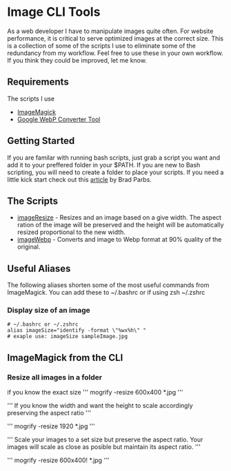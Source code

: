 # Image CLI Tools

As a web developer I have to manipulate images quite often.  For website performance, it is critical to serve optimized images at the correct size.  This is a collection of some of the scripts I use to eliminate some of the redundancy from my workflow.  Feel free to use these in your own workflow.  If you think they could be improved, let me know.  

## Requirements
The scripts I use 
* [ImageMagick](https://www.imagemagick.org/script/index.php)
* [Google WebP Converter Tool](https://developers.google.com/speed/webp/)

## Getting Started
If you are familar with running bash scripts, just grab a script you want and add it to your preffered folder in your $PATH.  If you are new to Bash scripting, you will need to create a folder to place your scripts. If you need a little kick start check out this [article](https://webdevstudios.com/2016/07/07/beginners-guide-writing-bash-and-shell-scripts/) by Brad Parbs. 

## The Scripts
* [imageResize](https://github.com/dvrs-brad/image-cli-tools/blob/master/imageResize) - Resizes and an image based on a give width.  The aspect ration of the image will be preserved and the height will be automatically resized proportional to the new width.
* [imageWebp](https://github.com/dvrs-brad/image-cli-tools/blob/master/imageWebp) - Converts and image to Webp format at 90% quality of the original.

## Useful Aliases
The following aliases shorten some of the most useful commands from ImageMagick.  You can add these to ~/.bashrc or if using zsh ~/.zshrc
### Display size of an image
```
# ~/.bashrc or ~/.zshrc
alias imageSize="identify -format \"%wx%h\" "
# exaple use: imageSize sampleImage.jpg
```

## ImageMagick from the CLI
### Resize all images in a folder
if you know the exact size
'''
mogrify -resize 600x400 *.jpg
'''

'''
If you know the width and want the height to scale accordingly preserving the aspect ratio
'''

'''
mogrify -resize 1920 *.jpg
'''

'''
Scale your images to a set size but preserve the aspect ratio.  Your images will scale as close as posible but maintain its aspect ratio.
'''

'''
mogrify -resize 600x400! *.jpg
'''





  

